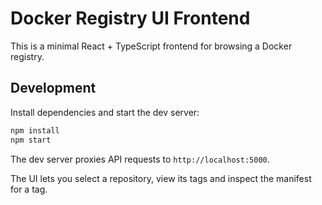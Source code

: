 # Docker Registry UI Frontend

This is a minimal React + TypeScript frontend for browsing a Docker registry.

## Development

Install dependencies and start the dev server:

```bash
npm install
npm start
```

The dev server proxies API requests to `http://localhost:5000`.

The UI lets you select a repository, view its tags and inspect the manifest for a tag.

